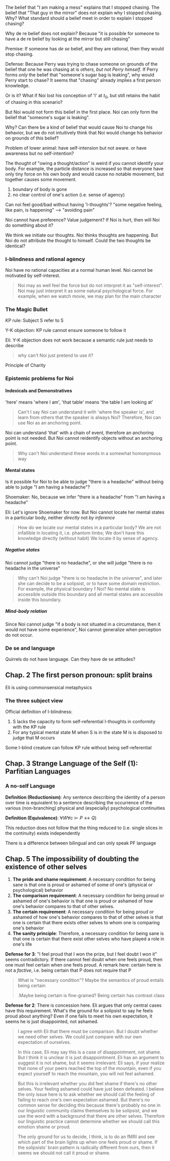 The belief that "I am making a mess" explains that I stopped chasing.
The belief that "That guy in the mirror" does not explain why I stopped chasing.
Why? What standard should a belief meet in order to explain I stopped chasing?

Why de re belief does not explain? Because "it is possible for someone to have a de re belief by looking at the mirror but still chasing"

Premise: If someone has *de se* belief, and they are rational, then they would stop chasing.

Defense: 
Because Perry was trying to chase someone on grounds of the belief that one he was chasing at is *others, but not Perry himself*.
If Perry forms *only* the belief that "someone's sugar bag is leaking", why would Perry start to chase?
It seems that "chasing" already implies a first person knowledge.

Or is it? What if Noi lost his conception of 'I' at $t_0$, but still retains the habit of chasing in this scenario?

But Noi would not form this belief in the first place. Noi can only form the belief that "someone's sugar is leaking".

Why? Can there be a kind of belief that would cause Noi to change his behavior, but we do not intuitively think that Noi would change his behavior on grounds of this belief?

Problem of lower animal: have self-intension but not aware. or have awareness but no self-intention?

The thought of "owing a thought/action" is weird if you cannot identify your body. For example, the particle distance is increased so that everyone have only tiny force on his own body and would cause no notable movement, but together causes some movement.

1. boundary of body is gone
2. no clear control of one's action (i.e. sense of agency)

Can noi feel good/bad without having 'I-thoughts'? "some negative feeling, like pain, is happening" --> "avoiding pain"

Noi cannot have preference? Value judgement? If Noi is hurt, then will Noi do something about it?

We think we initiate our thoughts. Noi thinks thoughts are happening. But Noi do not attribute the thought to himself. Could the two thoughts be identical?

### I-blindness and rational agency

Noi have no rational capacities at a normal human level. Noi cannot be motivated by self-interest.

> Noi may as well feel the force but do not interpret it as "self-interest". Noi may just interpret it as some natural psychological force. For example, when we watch movie, we may plan for the main character 

### The Magic Bullet

KP rule: Subject S refer to S

Y-K objection: KP rule cannot ensure someone to follow it

Eli: Y-K objection does not work because a semantic rule just needs to describe

> why can't Noi just pretend to use it?

Principle of Charity


### Epistemic problems for Noi


#### Indexicals and Demonstratives

'here' means 'where I am', 'that table' means 'the table I am looking at'

> Can't I say Noi can understand it with 'where the speaker is', and learn from others that the speaker is always Noi? Therefore, Noi can use Noi as an anchoring point.

Noi can understand 'that' with a chain of event, therefore an anchoring point is not needed. But Noi cannot reidentify objects without an anchoring point.

> Why can't Noi understand these words in a somewhat homonymous way

#### Mental states

Is it possible for Noi to be able to judge "there is a headache" without being able to judge "I am having a headache"?

Shoemaker: No, because we infer "there is a headache" from "I am having a headache"

Eli: Let's ignore Shoemaker for now. But Noi cannot locate her mental states in a particular body, neither *directly* not *by inference*

> How do we locate our mental states in a particular body?
> We are not infallible in locating it, i.e. phantom limbs; We don't have this knowledge directly (without habit)
> We locate it by sense of agency.

##### Negative states

Noi cannot judge "there is no headache", or she will judge "there is no headache in the universe"

> Why can't Noi judge "there is no headache in the universe", and later she can decide to be a solipsist, or to have some domain restriction. For example, the physical boundary f Noi? No mental state is accessible outside this boundary and all mental states are accessible inside this boundary.

##### Mind-body relation

Since Noi cannot judge "If a body is not situated in a circumstance, then it would not have some experience", Noi cannot generalize when perception do not occur.


### De se and language

Quirrels do not have language. Can they have de se attitudes?

## Chap. 2 The first person pronoun: split brains

Eli is using commonsensical metaphysics

### The three subject view

Official definition of I-blindness:

1. S lacks the capacity to form self-referential I-thoughts in conformity with the KP rule 
2. For any typical mental state M when S is in the state M is is disposed to judge that M occurs

Some I-blind creature can follow KP rule without being self-referential


## Chap. 3 Strange Language of the Self (1): Parfitian Languages

### A no-self Language

**Definition (Reductionism)**: Any sentence describing the identity of a person over time is equivalent to a sentence describing the occurrence of the various (non-branching) physical and (especially) psychological continuities

**Definition (Equivalence)**: $\forall W \forall c \vDash P \leftrightarrow Q)$

This reduction does not follow that the thing reduced to (i.e. single slices in the continuity) exists independently

There is a difference between bilingual and can only speak PF language

## Chap. 5 The impossibility of doubting the existence of other selves

1. **The pride and shame requirement**: A necessary condition for being sane is that one is proud or ashamed of some of one's (physical or psychological) behavior
2. **The comparison requirement**: A necessary condition for being proud or ashamed of one's behavior is that one is proud or ashamed of how one's behavior compares to that of other selves.
3. **The certain requirement**: A necessary condition for being proud or ashamed of how one's behavior compares to that of other selves is that one is certain that there exists other selves to whom one is comparing one's behavior
4. **The sanity principle**: Therefore, a necessary condition for being sane is that one is certain that there exist other selves who have played a role in one's life

**Defense for 3**: "I feel proud that I won the prize, but I feel doubt I won it" seems contradictory. If there cannot feel doubt when one feels proud, then one must feel certain when one feels proud. A remark here: certain here is not a *factive*, i.e. being certain that P does not require that P

> What is "necessary condition"? Maybe the semantics of proud entails being certain
>
>.Maybe being certain is fine-grained? Being certain has contrast class

**Defense for 2**: There is concession here. Eli argues that only central cases have this requirement. What's the ground for a solipsist to say he feels proud about anything? Even if one fails to meet his own expectation, it seems he is just disappointed, not ashamed.

> I agree with Eli that there must be comparison. But I doubt whether we need other selves. We could just compare with our own expectation of ourselves.
> 
> In this case, Eli may say this is a case of disappointment, not shame. But I think it is unclear it is just disappointment. Eli has an argument to suggest it is not shame, but it seems irrelevant: Eli says, if your realize that none of your peers reached the top of the mountain, even if you expect yourself to reach the mountain, you will not feel ashamed. 
> 
> But this is irrelevant whether you did feel shame if there's no other selves. Your feeling ashamed could have just been defeated. I believe the only issue here is to ask whether we should call the feeling of failing to reach one's own expectation ashamed. But there's no common sense for deciding this because there's probably no one in our linguistic community claims themselves to be solipsist, and we use the word with a background that there are other selves. Therefore our linguistic practice cannot determine whether we should call this emotion shame or proud.
>
> The only ground for us to decide, I think, is to do an fMRI and see which part of the brain lights up when one feels proud or shame. If the solipsists' brain pattern is radically different from ours, then it seems we should not call it proud or shame.

